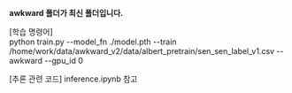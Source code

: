 **awkward 폴더가 최신 폴더입니다.**

[학습 명령어]<br>
python train.py --model_fn ./model.pth --train /home/work/data/awkward_v2/data/albert_pretrain/sen_sen_label_v1.csv --awkward --gpu_id 0</br>

[추론 관련 코드]
inference.ipynb 참고


